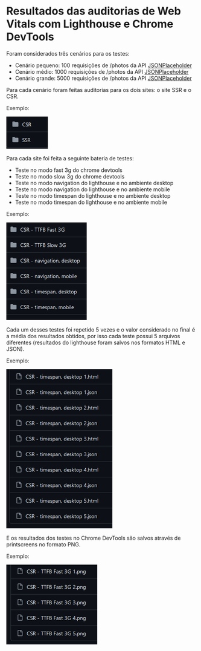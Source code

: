 # Resultados das auditorias de Web Vitals com Lighthouse e Chrome DevTools

Foram considerados três cenários para os testes:
- Cenário pequeno: 100 requisições de /photos da API [JSONPlaceholder](https://jsonplaceholder.typicode.com/)
- Cenário médio: 1000 requisições de /photos da API [JSONPlaceholder](https://jsonplaceholder.typicode.com/)
- Cenário grande: 5000 requisições de /photos da API [JSONPlaceholder](https://jsonplaceholder.typicode.com/)

Para cada cenário foram feitas auditorias para os dois sites: o site SSR e o CSR.

Exemplo:

<img src="https://github.com/leobez/seo-comparison/blob/main/img/img%201.png"/>

Para cada site foi feita a seguinte bateria de testes:
- Teste no modo fast 3g do chrome devtools
- Teste no modo slow 3g do chrome devtools
- Teste no modo navigation do lighthouse e no ambiente desktop
- Teste no modo navigation do lighthouse e no ambiente mobile
- Teste no modo timespan do lighthouse e no ambiente desktop
- Teste no modo timespan do lighthouse e no ambiente mobile

Exemplo:

<img src="https://github.com/leobez/seo-comparison/blob/main/img/img%202.png"/>

Cada um desses testes foi repetido 5 vezes e o valor considerado no final é a média dos resultados obtidos, por isso cada teste possui 5 arquivos diferentes (resultados do lighthouse foram salvos nos formatos HTML e JSON).

Exemplo:

<img src="https://github.com/leobez/seo-comparison/blob/main/img/img%203.png"/>

E os resultados dos testes no Chrome DevTools são salvos através de printscreens no formato PNG. 

Exemplo:

<img src="https://github.com/leobez/seo-comparison/blob/main/img/img%204.png"/>
